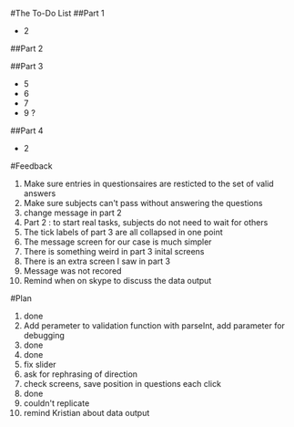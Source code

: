 #The To-Do List
##Part 1
* 2

##Part 2

##Part 3
* 5
* 6
* 7
* 9 ?

##Part 4
* 2

#Feedback
1. Make sure entries in questionsaires are resticted to the set of valid
   answers
2. Make sure subjects can't pass without answering the questions
3. change message in part 2
4. Part 2 : to start real tasks, subjects do not need to wait for others
5. The tick labels of part 3 are all collapsed in one point
6. The message screen for our case is much simpler
7. There is something weird in part 3 inital screens
8. There is an extra screen I saw in part 3
9. Message was not recored 
10. Remind when on skype to discuss the data output

#Plan
1. done
2. Add perameter to validation function with parseInt, add parameter for
   debugging
3. done
4. done
5. fix slider
6. ask for rephrasing of direction
7. check screens, save position in questions each click
8. done
9. couldn't replicate
10. remind Kristian about data output

